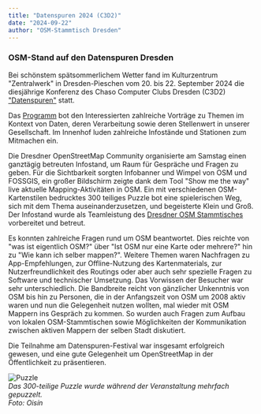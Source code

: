 ```yaml
---
title: "Datenspuren 2024 (C3D2)"
date: "2024-09-22"
author: "OSM-Stammtisch Dresden"
---
```


### OSM-Stand auf den Datenspuren Dresden 

Bei schönstem spätsommerlichem Wetter fand im Kulturzentrum "Zentralwerk" in Dresden-Pieschen vom 20. bis 22. September 2024 die diesjährige Konferenz des Chaso Computer Clubs Dresden (C3D2) ["Datenspuren"](https://datenspuren.de/2024/) statt.    

Das [Programm](https://datenspuren.de/2024/#schedule) bot den Interessierten zahlreiche Vorträge zu Themen im Kontext von Daten, deren Verarbeitung sowie deren Stellenwert in unserer Gesellschaft. Im Innenhof luden zahlreiche Infostände und Stationen zum Mitmachen ein.    

Die Dresdner OpenStreetMap Community organisierte am Samstag einen ganztägig betreuten Infostand, um Raum für Gespräche und Fragen zu geben. Für die Sichtbarkeit sorgten Infobanner und Wimpel von OSM und FOSSGIS, ein großer Bildschirm zeigte dank dem Tool "Show me the way" live aktuelle Mapping-Aktivitäten in OSM. Ein mit verschiedenen OSM-Kartenstilen bedrucktes 300 teiliges Puzzle bot eine spielerischen Weg, sich mit dem Thema auseinanderzusetzen, und begeisterte Klein und Groß.   
Der Infostand wurde als Teamleistung des [Dresdner OSM Stammtisches](https://wiki.openstreetmap.org/wiki/Stammtisch_Dresden) vorbereitet und betreut.

Es konnten zahlreiche Fragen rund um OSM beantwortet. Dies reichte von "was ist eigentlich OSM?" über "Ist OSM nur eine Karte oder mehrere?" hin zu "Wie kann ich selber mappen?". Weitere Themen waren Nachfragen zu App-Empfehlungen, zur Offline-Nutzung des Kartenmaterials, zur Nutzerfreundlichkeit des Routings oder aber auch sehr spezielle Fragen zu Software und technischer Umsetzung. Das Vorwissen der Besucher war sehr unterschiedlich. Die Bandbreite reicht von gänzlicher Unkenntnis von OSM bis hin zu Personen, die in der Anfangszeit von OSM um 2008 aktiv waren und nun die Gelegenheit nutzen wollten, mal wieder mit OSM Mappern ins Gespräch zu kommen. So wurden auch Fragen zum Aufbau von lokalen OSM-Stammtischen sowie Möglichkeiten der Kommunikation zwischen aktiven Mappern der selben Stadt diskutiert.

Die Teilnahme am Datenspuren-Festival war insgesamt erfolgreich gewesen, und eine gute Gelegenheit um OpenStreetMap in der Öffentlichkeit zu präsentieren.

![Puzzle](https://wiki.openstreetmap.org/w/images/f/fe/2024-09-21_Datenspuren_Puzzle.jpg)   
*Das 300-teilige Puzzle wurde während der Veranstaltung mehrfach gepuzzelt.   
Foto: Oisín* 


